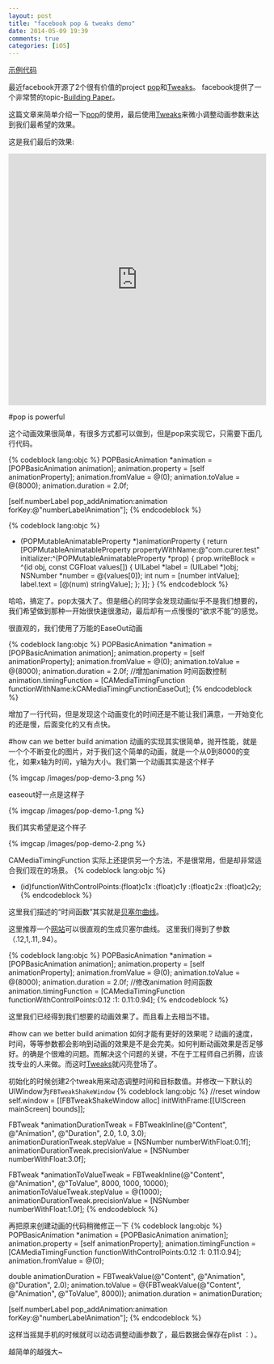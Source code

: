 ```yaml
---
layout: post
title: "facebook pop & tweaks demo"
date: 2014-05-09 19:39
comments: true
categories: [iOS]
---
```


[示例代码](https://github.com/studentdeng/PopDemo)

最近facebook开源了2个很有价值的project [pop](https://github.com/facebook/pop)和[Tweaks](https://github.com/facebook/Tweaks)。
facebook提供了一个非常赞的topic-[Building Paper](http://www.youtube.com/playlist?list=PLb0IAmt7-GS2sh8saWW4z8x2vo7puwgnR)。

这篇文章来简单介绍一下[pop](https://github.com/facebook/pop)的使用，最后使用[Tweaks](https://github.com/facebook/Tweaks)来微小调整动画参数来达到我们最希望的效果。

这是我们最后的效果:

<div class="video-container">
	<iframe height=498 width=510 src="http://player.youku.com/embed/XNzA5ODM1NTQ4" frameborder=0 allowfullscreen></iframe>
</div>

#pop is powerful

这个动画效果很简单，有很多方式都可以做到，但是pop来实现它，只需要下面几行代码。

{% codeblock lang:objc %}
  POPBasicAnimation *animation = [POPBasicAnimation animation];
  animation.property = [self animationProperty];
  animation.fromValue = @(0);
  animation.toValue = @(8000);
  animation.duration = 2.0f;
  
  [self.numberLabel pop_addAnimation:animation forKey:@"numberLabelAnimation"];
{% endcodeblock %}

{% codeblock lang:objc %}
  - (POPMutableAnimatableProperty *)animationProperty {
  return [POPMutableAnimatableProperty
      propertyWithName:@"com.curer.test"
           initializer:^(POPMutableAnimatableProperty *prop) {
               prop.writeBlock = ^(id obj, const CGFloat values[]) {
                 UILabel *label = (UILabel *)obj;
                 NSNumber *number = @(values[0]);
                 int num = [number intValue];
                 label.text = [@(num) stringValue];
               };
           }];
}
{% endcodeblock %}

哈哈，搞定了。pop太强大了。但是细心的同学会发现动画似乎不是我们想要的，我们希望做到那种一开始很快速很激动，最后却有一点慢慢的“欲求不能”的感觉。

很直观的，我们使用了万能的EaseOut动画

{% codeblock lang:objc %}
  POPBasicAnimation *animation = [POPBasicAnimation animation];
  animation.property = [self animationProperty];
  animation.fromValue = @(0);
  animation.toValue = @(8000);
  animation.duration = 2.0f;
  //增加animation 时间函数控制
  animation.timingFunction = [CAMediaTimingFunction functionWithName:kCAMediaTimingFunctionEaseOut];
{% endcodeblock %}

增加了一行代码，但是发现这个动画变化的时间还是不能让我们满意，一开始变化的还是慢，后面变化的又有点快。

#how can we better build animation
动画的实现其实很简单，抛开性能，就是一个个不断变化的图片，对于我们这个简单的动画，就是一个从0到8000的变化，如果x轴为时间，y轴为大小。我们第一个动画其实是这个样子

{% imgcap /images/pop-demo-3.png %}

easeout好一点是这样子

{% imgcap /images/pop-demo-1.png %}

我们其实希望是这个样子

{% imgcap /images/pop-demo-2.png %}

CAMediaTimingFunction 实际上还提供另一个方法，不是很常用，但是却非常适合我们现在的场景。
{% codeblock lang:objc %}
+ (id)functionWithControlPoints:(float)c1x :(float)c1y :(float)c2x :(float)c2y;
{% endcodeblock %}

这里我们描述的“时间函数”其实就是[贝塞尔曲线](http://en.wikipedia.org/wiki/B%C3%A9zier_curve)。

这里推荐一个[网站](http://cubic-bezier.com/)可以很直观的生成贝塞尔曲线。
这里我们得到了参数（.12,1,.11,.94）。

{% codeblock lang:objc %}
  POPBasicAnimation *animation = [POPBasicAnimation animation];
  animation.property = [self animationProperty];
  animation.fromValue = @(0);
  animation.toValue = @(8000);
  animation.duration = 2.0f;
  //修改animation 时间函数
  animation.timingFunction = [CAMediaTimingFunction functionWithControlPoints:0.12 :1: 0.11:0.94];
{% endcodeblock %}

这里我们已经得到我们想要的动画效果了。而且看上去相当不错。

#how can we better build animation
如何才能有更好的效果呢？动画的速度，时间，等等参数都会影响到动画的效果是不是会完美。如何判断动画效果是否足够好。的确是个很难的问题。而解决这个问题的关键，不在于工程师自己折腾，应该找专业的人来做。而这时[Tweaks](https://github.com/facebook/Tweaks)就闪亮登场了。

初始化的时候创建2个tweak用来动态调整时间和目标数值。并修改一下默认的UIWindow为```FBTweakShakeWindow```
{% codeblock lang:objc %}
  //reset window
  self.window = [[FBTweakShakeWindow alloc] initWithFrame:[[UIScreen mainScreen] bounds]];

  FBTweak *animationDurationTweak =
      FBTweakInline(@"Content", @"Animation", @"Duration", 2.0, 1.0, 3.0);
  animationDurationTweak.stepValue = [NSNumber numberWithFloat:0.1f];
  animationDurationTweak.precisionValue = [NSNumber numberWithFloat:3.0f];

  FBTweak *animationToValueTweak =
      FBTweakInline(@"Content", @"Animation", @"ToValue", 8000, 1000, 10000);
  animationToValueTweak.stepValue = @(1000);
  animationDurationTweak.precisionValue = [NSNumber numberWithFloat:1.0f];
{% endcodeblock %}

再把原来创建动画的代码稍微修正一下
{% codeblock lang:objc %}
  POPBasicAnimation *animation = [POPBasicAnimation animation];
  animation.property = [self animationProperty];
  animation.timingFunction = [CAMediaTimingFunction functionWithControlPoints:0.12 :1: 0.11:0.94];
  animation.fromValue = @(0);

  double animationDuration =
      FBTweakValue(@"Content", @"Animation", @"Duration", 2.0);
  animation.toValue =
      @(FBTweakValue(@"Content", @"Animation", @"ToValue", 8000));
  animation.duration = animationDuration;

  [self.numberLabel pop_addAnimation:animation forKey:@"numberLabelAnimation"];
{% endcodeblock %}
  
这样当摇晃手机的时候就可以动态调整动画参数了，最后数据会保存在plist ：）。

越简单的越强大~
